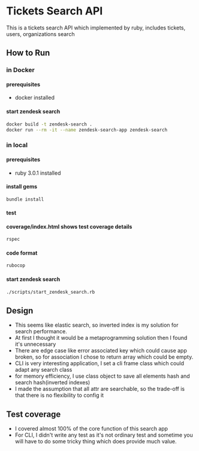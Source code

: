 # Tickets Search API
This is a tickets search API which implemented by ruby, includes tickets, users, organizations search

## How to Run

### in Docker

#### prerequisites

- docker installed

#### start zendesk search

```bash
docker build -t zendesk-search .
docker run --rm -it --name zendesk-search-app zendesk-search

```

### in local

#### prerequisites

- ruby 3.0.1 installed
#### install gems

```bash
bundle install
```

#### test
#### coverage/index.html shows test coverage details

```bash
rspec
```

#### code format

```bash
rubocop
```

#### start zendesk search
```bash
./scripts/start_zendesk_search.rb
```

## Design

- This seems like elastic search, so inverted index is my solution for search performance.
- At first I thought it would be a metaprogramming solution then I found it's unnecessary
- There are edge case like error associated key which could cause app broken,
  so for association I chose to return array which could be empty.
- CLI is very interesting application, I set a cli frame class which could adapt any search class
- for memory efficiency, I use class object to save all elements hash and search hash(inverted indexes)
- I made the assumption that all attr are searchable, so the trade-off is that there is no flexibility to config it


## Test coverage

- I covered almost 100% of the core function of this search app
- For CLI, I didn't write any test as it's not ordinary test and sometime you will have to do some tricky thing
  which does provide much value.